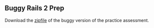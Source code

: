 ## Buggy Rails 2 Prep

Download the [zipfile][zip] of the buggy version of the practice assessment.

[zip]: ./skeleton.zip?raw=true
